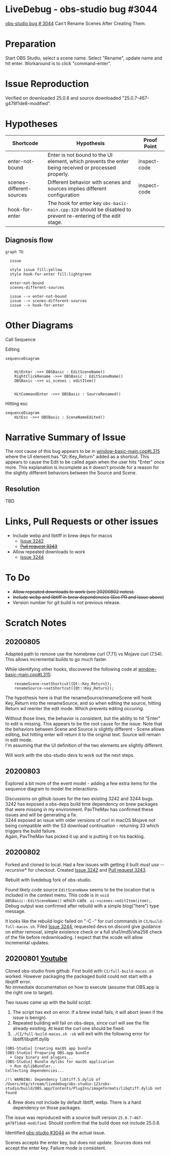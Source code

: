 # LiveDebug - obs-studio bug #3044

[obs-studio bug # 3044](https://github.com/obsproject/obs-studio/issues/3044) Can't Rename Scenes After Creating Them.

# Preparation

Start OBS Studio, select a scene name.  Select "Rename", update name and hit enter.  Workaround is to click "command-enter".

# Issue Reproduction

Verified on downloaded 25.0.8 and source downloaded "25.0.7-467-g478f1de8-modified".

# Hypotheses


| Shortcode             | Hypothesis                                                      | Proof Point |
| --------------------- | --------------------------------------------------------------- | ----------- |
| enter-not-bound        | Enter is not bound to the UI element,  which prevents the enter being received or processed properly.                                 | inspect-code            |
| scenes-different-sources | Different behavior with scenes and sources implies different configuration | inspect-code |
| hook-for-enter | The hook for enter key `obs-basic-main.cpp:320` should be disabled to prevent re-entering of the edit stage. |

## Diagnosis flow


```mermaid
graph TD

  issue   

  style issue fill:yellow
  style hook-for-enter fill:lightgreen

  enter-not-bound
  scenes-different-sources

  issue --> enter-not-bound
  issue --> scenes-different-sources
  issue --> hook-for-enter
```

# Other Diagrams

Call Sequence

Editing
```mermaid
sequenceDiagram


    HitEnter ->>+ OBSBasic : EditSceneName()
    RightClickRename ->>+ OBSBasic : EditSceneName()
    OBSBasic ->>+ ui_scenes : editItem()


    HitCommandEnter ->>+ OBSBasic : SourceRenamed()
```
Hitting esc

```mermaid
sequenceDiagram
    HitEsc ->>+ OBSBasic : SceneNameEdited()

```

# Narrative Summary of Issue

The root cause of this bug appears to be in [window-basic-main.cpp#L315](https://github.com/obsproject/obs-studio/blob/master/UI/window-basic-main.cpp#L315) where the
UI element has "Qt::Key_Return" added as a shortcut.  This appears to cause
the Edit to be called again when the user hits "Enter" once more.  This explanation
is incomplete as it doesn't provide for a reason for the slightly different behaviors
between the Source and Scene.

## Resolution

TBD

# Links, Pull Requests or other issues
 - Include webp and libtiff in brew deps for macos
   - [Issue 3242](https://github.com/obsproject/obs-studio/issues/3242)
   - ~~[Pull request 3243](https://github.com/obsproject/obs-studio/pull/3243)~~
- Allow repeated downloads to work
   - [Issue 3244](https://github.com/obsproject/obs-studio/issues/3244)


# To Do
- ~~Allow repeated downloads to work (see 20200802 notes).~~
- ~~Include webp and libtiff in brew dependencies (See PR and Issue above)~~
- Version number for git build is *not* previous release.

# Scratch Notes

## 20200805

Adapted path to remove use the homebrew curl (7.71) vs Mojave curl (7.54).  This allows incremental builds to go much faster.

While identifying other hooks, discovered the following code at [window-basic-main.cpp#L315](https://github.com/obsproject/obs-studio/blob/master/UI/window-basic-main.cpp#L315):

```
    renameScene->setShortcut({Qt::Key_Return});
    renameSource->setShortcut({Qt::Key_Return});
```

The hypothesis here is that the renameSource/renameScene will hook Key_Return
into the renameSource, and so when editing the source, hitting Return wil
reenter the edit mode.  Which prevents editing occuring.

Without those lines, the behavior is consistent, but the ability to hit "Enter" to
edit is missing.  This appears to be the root cause for the issue.  Note that the
behaviors between Scene and Source is slightly different - Scene allows editing, but
hitting enter will return it to the original text.  Source will remain in edit mode.  
I'm assuming that the UI definition of the two elements are slightly different.

Will work with the obs-studio devs to work out the next steps.

## 20200803

Explored a bit more of the event model - adding a few extra items for the sequence
diagram to model the interactions.  

Discussions on github issues for the two existing 3242 and 3244 bugs.  3242 has
exposed a obs-deps build time dependency on brew packages that were missing in my
environment.  PavTheMav has confirmed these issues and will be generating a fix.  
3244 exposed an issue with older versions of curl in macOS Mojave not being compatible with the S3 download continuation - returning 33 which triggers the build failure.  
Again, PavTheMav has picked it up and is putting it on his backlog.

## 20200802

Forked and cloned to local.  Had a few issues with getting it built
*must use --recursive** for checkout.  Created  [Issue 3242](https://github.com/obsproject/obs-studio/issues/3242) and [Pull request 3243](https://github.com/obsproject/obs-studio/pull/3243).

Rebuilt with livedebug fork of obs-studio.

Found likely code source `EditSceneName` seems to be the location that is included in the context menu.  This code is in `void OBSBasic::EditSceneName()` which calls `	ui->scenes->editItem(item);`.  Debug output was confirmed after rebuild with a simple blog("here") type message.

It looks like the rebuild logic failed on "-C -" for curl commands in `CI/build-full-macos.sh`.  Filed [Issue 3244](https://github.com/obsproject/obs-studio/issues/3244), requested devs on discord give guidance on either removal, simple existence check or a full sha1/md5/sha256 check of the file before redownloading.  I expect that the xcode will allow incremental updates.

## 20200801 [Youtube](https://www.youtube.com/watch?v=VCTmF1Veodw)

Cloned obs-studio from github.  First build with `CI/full-build-macos.sh` worked.
However packaging the packaged build could not start with a libqtiff error.  
No immediate documentation on how to execute (assume that OBS.app is the right
one to target).

Two issues came up with the build script.
1. The script has exit on error.  If a brew install fails, it will abort (even
  if the issue is benign).
2. Repeated building will fail on obs-deps, since curl will see the file already
existing.  At least the curl one should be fixed.
3. `./CI/full-build-macos.sh -sb` will exit with the following error for libtiff/libqtiff.dylib

```  + Skipping full build
[OBS-Studio] Creating macOS app bundle
[OBS-Studio] Preparing OBS.app bundle
  + Copy binary and plugins...
[OBS-Studio] Bundle dylibs for macOS application
  + Run dylibBundler..
Collecting dependencies...

/!\ WARNING: Dependency libtiff.5.dylib of /Users/mtp/stream/livedebug/obs-studio-123/obs-studio/build/OBS.app/Contents/PlugIns/imageformats/libqtiff.dylib not found
```

4. Brew does not include by default libtiff, webp.  There is a hard dependency on
those packages.  

The issue was reproduced with a source built version `25.0.7-467-g478f1de8-modified`.
Should confirm that the build does not include 25.0.8.

Identified [obs-studio #3044](https://github.com/obsproject/obs-studio/issues/3044) as the actual issue.

Scenes accepts the enter key, but does not update.  Sources does not accept the enter key.
Failure mode is consistent.
